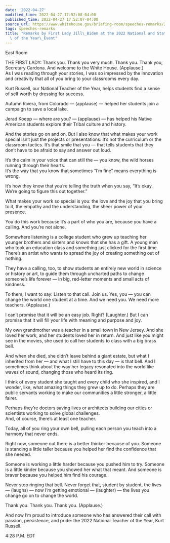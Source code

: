 ```yaml
---
date: '2022-04-27'
modified_time: 2022-04-27 17:52:08-04:00
published_time: 2022-04-27 17:52:07-04:00
source_url: https://www.whitehouse.gov/briefing-room/speeches-remarks/2022/04/27/remarks-by-first-lady-jill-biden-at-the-2022-national-and-state-teachers-of-the-year-event/
tags: speeches-remarks
title: "Remarks by First Lady Jill\_Biden at the 2022 National and State Teachers\
  \ of the Year\_Event"
---
```

 
East Room

THE FIRST LADY: Thank you. Thank you very much. Thank you. Thank you,
Secretary Cardona. And welcome to the White House. (Applause.)  
As I was reading through your stories, I was so impressed by the
innovation and creativity that all of you bring to your classrooms every
day.

Kurt Russell, our National Teacher of the Year, helps students find a
sense of self worth by dressing for success.

Autumn Rivera, from Colorado — (applause) — helped her students join a
campaign to save a local lake.

Jerad Koepp — where are you? — (applause) — has helped his Native
American students explore their Tribal culture and history.

And the stories go on and on. But I also know that what makes your work
special isn’t just the projects or presentations. It’s not the
curriculum or the classroom tactics. It’s that smile that you — that
tells students that they don’t have to be afraid to say and answer out
loud.

It’s the calm in your voice that can still the — you know, the wild
horses running through their hearts.  
It’s the way that you know that sometimes “I’m fine” means everything is
wrong.

It’s how they know that you’re telling the truth when you say, “It’s
okay. We’re going to figure this out together.”

What makes your work so special is you: the love and the joy that you
bring to it, the empathy and the understanding, the sheer power of your
presence.

You do this work because it’s a part of who you are, because you have a
calling. And you’re not alone.

Somewhere listening is a college student who grew up teaching her
younger brothers and sisters and knows that she has a gift. A young man
who took an education class and something just clicked for the first
time. There’s an artist who wants to spread the joy of creating
something out of nothing.

They have a calling, too, to show students an entirely new world in
science or history or art, to guide them through uncharted paths to
change someone’s life forever — in big, red-letter moments and small
acts of kindness.

To them, I want to say: Listen to that call. Join us. Yes, you — you can
change the world one student at a time. And we need you. We need more
teachers. (Applause.)

I can’t promise that it will be an easy job. Right? (Laughter.) But I
can promise that it will fill your life with meaning and purpose and
joy.

My own grandmother was a teacher in a small town in New Jersey. And she
loved her work, and her students loved her in return. And just like you
might see in the movies, she used to call her students to class with a
big brass bell.

And when she died, she didn’t leave behind a giant estate, but what I
inherited from her — and what I still have to this day — is that bell.
And I sometimes think about the way her legacy resonated into the world
like waves of sound, changing those who heard its ring.

I think of every student she taught and every child who she inspired,
and I wonder, like, what amazing things they grew up to do. Perhaps they
are public servants working to make our communities a little stronger, a
little fairer.

Perhaps they’re doctors saving lives or architects building our cities
or scientists working to solve global challenges.  
And, of course, there’s at least one teacher.

Today, all of you ring your own bell, pulling each person you teach into
a harmony that never ends.

Right now, someone out there is a better thinker because of you. Someone
is standing a little taller because you helped her find the confidence
that she needed.

Someone is working a little harder because you pushed him to try.
Someone is a little kinder because you showed her what that meant. And
someone is braver because you helped him find his courage.

Never stop ringing that bell. Never forget that, student by student, the
lives — (laughs) — now I’m getting emotional — (laughter) — the lives
you change go on to change the world.

Thank you. Thank you. Thank you. (Applause.)

And now I’m proud to introduce someone who has answered their call with
passion, persistence, and pride: the 2022 National Teacher of the Year,
Kurt Russell.

4:28 P.M. EDT

